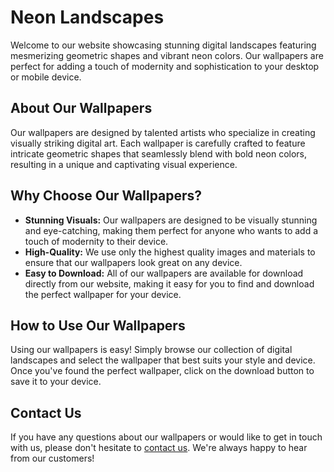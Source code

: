 <!--
Write me markdown content of website with wallpaper:

"A digital landscape with geometric shapes and neon colors"

The header of the page should not be copy of the text but rather a real content of the website which is using this wallpaper.

- Feel free to use structure like headings, bullets, numbering, blockquotes, paragraphs, horizontal lines, etc.
- You can use formatting like bold or _italic_
- You can include UTF-8 emojis
- Links should be only #hash anchors (and you can refer to the document itself)
- Do not include images
-->

<!--font:Montserrat-->

# Neon Landscapes

Welcome to our website showcasing stunning digital landscapes featuring mesmerizing geometric shapes and vibrant neon colors. Our wallpapers are perfect for adding a touch of modernity and sophistication to your desktop or mobile device.

## About Our Wallpapers

Our wallpapers are designed by talented artists who specialize in creating visually striking digital art. Each wallpaper is carefully crafted to feature intricate geometric shapes that seamlessly blend with bold neon colors, resulting in a unique and captivating visual experience.

## Why Choose Our Wallpapers?

- **Stunning Visuals:** Our wallpapers are designed to be visually stunning and eye-catching, making them perfect for anyone who wants to add a touch of modernity to their device.
- **High-Quality:** We use only the highest quality images and materials to ensure that our wallpapers look great on any device.
- **Easy to Download:** All of our wallpapers are available for download directly from our website, making it easy for you to find and download the perfect wallpaper for your device.

## How to Use Our Wallpapers

Using our wallpapers is easy! Simply browse our collection of digital landscapes and select the wallpaper that best suits your style and device. Once you've found the perfect wallpaper, click on the download button to save it to your device.

## Contact Us

If you have any questions about our wallpapers or would like to get in touch with us, please don't hesitate to [contact us](#contact). We're always happy to hear from our customers!

